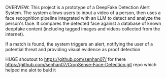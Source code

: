 OVERVIEW:
This project is a prototype of a DeepFake Detection Alert System. The system allows users to input a video of a person, then uses a face recognition pipeline integrated with an LLM to detect and analyze the person's face. It compares the detected face against a database of known deepfake content (including tagged images and videos collected from the internet).

If a match is found, the system triggers an alert, notifying the user of a potential threat and providing visual evidence as proof detection

HUGE shoutout to https://github.com/senhan07/ for there https://github.com/senhan07/CropSense-Face-Detection.git repo which helped me alot to buid it  
